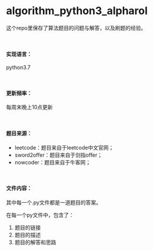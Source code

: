 # algorithm_python3_alpharol

这个repo里保存了算法题目的问题与解答，以及刷题的经验。

<br/>

#### 实现语言：

python3.7

<br/>



#### 更新频率：

每周末晚上10点更新

<br/>



#### 题目来源：

- leetcode：题目来自于leetcode中文官网；
- sword2offer：题目来自于剑指offer；
- nowcoder：题目来自于牛客网；



<br/>

#### 文件内容：

其中每一个.py文件都是一道题目的答案。

在每一个py文件中，包含了：

1. 题目的链接
2. 题目的描述
3. 题目的解答和思路
